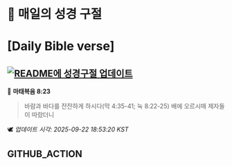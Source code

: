 # 🙏 매일의 성경 구절
# [Daily Bible verse]
## [![README에 성경구절 업데이트](https://github.com/DONGSUKA/first_test/actions/workflows/update-readme-bible.yml/badge.svg)](https://github.com/DONGSUKA/first_test/actions/workflows/update-readme-bible.yml)
<!-- START_BIBLE_VERSE -->
📖 **마태복음 8:23**
> 바람과 바다를 잔잔하게 하시다(막 4:35-41; 눅 8:22-25) 배에 오르시매 제자들이 따랐더니

🕊️ _업데이트 시각: 2025-09-22 18:53:20 KST_
  <!-- END_BIBLE_VERSE -->
## GITHUB_ACTION
